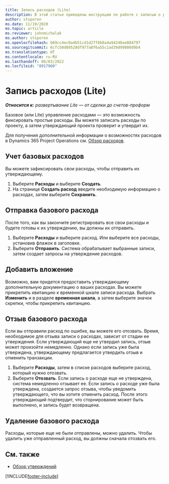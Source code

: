 ```yaml
---
title: Запись расходов (Lite)
description: В этой статье приведены инструкции по работе с записью о расходах в облегченном развертывании.
author: stsporen
ms.date: 11/19/2020
ms.topic: article
ms.reviewer: johnmichalak
ms.author: stsporen
ms.openlocfilehash: b69cc4ec0a4b51cd1d27f8b8a4a94248ae884797
ms.sourcegitcommit: 6cfc50d89528df977a8f6a55c1ad39d99800d9b4
ms.translationtype: HT
ms.contentlocale: ru-RU
ms.lasthandoff: 06/03/2022
ms.locfileid: "8917960"
---
```

# <a name="expense-entry-lite"></a>Запись расходов (Lite)

_**Относится к:** развертывание Lite — от сделки до счетов-проформ_

Базовое (или Lite) управление расходами — это возможность фиксировать простые расходы. Вы можете записать расходы по проекту, а затем утверждающий проекта проверит и утвердит их.

Для получения дополнительной информации о возможностях расходов в Dynamics 365 Project Operations см. [Обзор расходов](expense-overview.md).

## <a name="capture-a-basic-expense"></a>Учет базовых расходов

Вы можете зафиксировать свои расходы, чтобы отправить их утверждающему.

1. Выберите **Расходы** и выберите **Создать**.
2. На странице **Создать расход** введите необходимую информацию о расходах, затем выберите **Сохранить**.

## <a name="submit-a-basic-expense"></a>Отправка базового расхода

После того, как вы закончите регистрировать все свои расходы и будете готовы к их утверждению, вы должны их отправить.

1. Выберите **Расходы** и выберите расход. Или выберите все расходы, установив флажок в заголовке.
2. Выберите **Отправить**. Система обрабатывает выбранные записи, затем создает запросы на утверждение расходов.

## <a name="add-an-attachment"></a>Добавить вложение

Возможно, вам придется предоставить утверждающему дополнительную документацию о ваших расходах. Вы можете прикрепить квитанцию к временной шкале записи расхода. Выбрать **Изменить** и в разделе **временная шкала**, а затем выберите значок скрепки, чтобы прикрепить квитанцию.

## <a name="recall-a-basic-expense"></a>Отзыв базового расхода

Если вы отправили расход по ошибке, вы можете его отозвать. Время, необходимое для отзыва записи о расходах, зависит от стадии ее утверждения.  Если утверждающий еще не утвердил запись, отзыв может произойти немедленно. Однако если запись уже была утверждена, утверждающему предлагается утвердить отзыв и отменить транзакции.

1. Выберите **Расходы**, затем в списке расходов выберите расход, который нужно отозвать.
2. Выберите **Отозвать**. Если запись о расходе еще не утверждена, система немедленно отзывает ее. Если запись о расходе уже была утверждена, создается запрос отзыва, чтобы уведомить утверждающего, что вы хотите отменить расход. После этого утверждающий подтвердит, что сторнирование может быть выполнено, и запись будет возвращена.

## <a name="delete-a-basic-expense"></a>Удаление базового расхода

Расходы, которые еще не были отправлены, можно удалить. Чтобы удалить уже отправленный расход, вы должны сначала отозвать его.

## <a name="see-also"></a>См. также

- [Обзор утверждений](../approvals/approvals-overview.md)


[!INCLUDE[footer-include](../includes/footer-banner.md)]